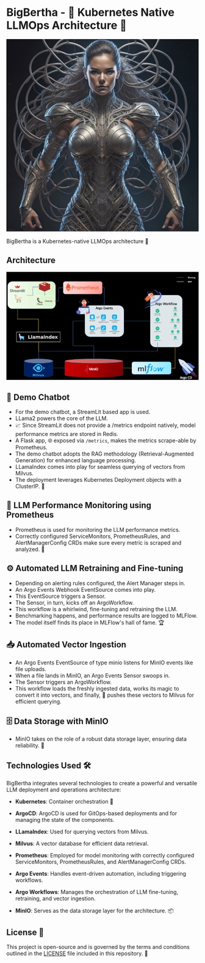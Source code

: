 # BigBertha - 🐳 Kubernetes Native LLMOps Architecture 🚀
![BigBertha](assets/bigbertha.png)

BigBertha is a Kubernetes-native LLMOps architecture 🌟

## Architecture
![Architecture](assets/archi.png)

## 🤖 Demo Chatbot
- For the demo chatbot, a StreamLit based app is used.
- LLama2 powers the core of the LLM.
- 📈 Since StreamLit does not provide a /metrics endpoint natively, model performance metrics are stored in Redis.
- A Flask app, 🌐 exposed via `/metrics`, makes the metrics scrape-able by Prometheus.
- The demo chatbot adopts the RAG methodology (Retrieval-Augmented Generation) for enhanced language processing.
- LLamaIndex comes into play for seamless querying of vectors from Milvus.
- The deployment leverages Kubernetes Deployment objects with a ClusterIP. 🐳

## 📡 LLM Performance Monitoring using Prometheus

- Prometheus is used for monitoring the LLM performance metrics.
- Correctly configured ServiceMonitors, PrometheusRules, and AlertManagerConfig CRDs make sure every metric is scraped and analyzed. 🧐

## ⚙️ Automated LLM Retraining and Fine-tuning

- Depending on alerting rules configured, the Alert Manager steps in.
- An Argo Events Webhook EventSource comes into play.
- This EventSource triggers a Sensor.
- The Sensor, in turn, kicks off an ArgoWorkflow.
- This workflow is a whirlwind, fine-tuning and retraining the LLM.
- Benchmarking happens, and performance results are logged to MLFlow.
- The model itself finds its place in MLFlow's hall of fame. 🏆

## 📥 Automated Vector Ingestion

- An Argo Events EventSource of type minio listens for MinIO events like file uploads.
- When a file lands in MinIO, an Argo Events Sensor swoops in.
- The Sensor triggers an ArgoWorkflow.
- This workflow loads the freshly ingested data, works its magic to convert it into vectors, and finally, 🚀 pushes these vectors to Milvus for efficient querying.

## 🗄️ Data Storage with MinIO

- MinIO takes on the role of a robust data storage layer, ensuring data reliability. 💾

## Technologies Used 🛠️

BigBertha integrates several technologies to create a powerful and versatile LLM deployment and operations architecture:

- **Kubernetes**: Container orchestration 🐋

- **ArgoCD**: ArgoCD is used for GitOps-based deployments and for managing the state of the components.

- **LLamaIndex**: Used for querying vectors from Milvus.

- **Milvus**: A vector database for efficient data retrieval.

- **Prometheus**: Employed for model monitoring with correctly configured ServiceMonitors, PrometheusRules, and AlertManagerConfig CRDs.

- **Argo Events**: Handles event-driven automation, including triggering workflows.

- **Argo Workflows**: Manages the orchestration of LLM fine-tuning, retraining, and vector ingestion.

- **MinIO**: Serves as the data storage layer for the architecture. 📦

## License 📄

This project is open-source and is governed by the terms and conditions outlined in the [LICENSE](LICENSE) file included in this repository. 📜